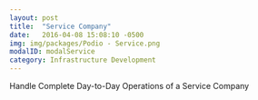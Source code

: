 ```yaml
---
layout: post
title:  "Service Company"
date:   2016-04-08 15:08:10 -0500
img: img/packages/Podio - Service.png
modalID: modalService
category: Infrastructure Development
---
```

Handle Complete Day-to-Day Operations of a Service Company
<form action="" method="POST">
  <script
    src="https://checkout.stripe.com/checkout.js" class="stripe-button"
    data-key="pk_live_eoqffBa4Ls4GxY7Rk6PbwrwJ"
    data-amount="200000"
    data-name="Podio - Service"
    data-description="Handle Complete Day-to-Day Operations of a Service Company"
    data-image="https://s3.amazonaws.com/levlup.co/128x128.png"
    data-locale="auto">
  </script>
</form>